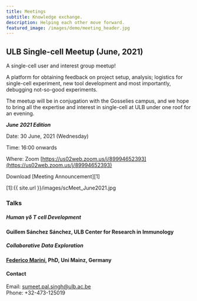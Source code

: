 ```yaml
---
title: Meetings
subtitle: Knowledge exchange.
description: Helping each other move forward.
featured_image: /images/demo/meeting_header.jpg
---
```


## ULB Single-cell Meetup (June, 2021)

A single-cell user and interest group meetup! 

A platform for obtaining feedback on project setup, analysis; logistics for single-cell experiment, new tool development and most importantly, debugging not-so-good experiments. 

The meetup will be in conjugation with the Gosselies campus, and we hope to bring all the expertise and interest in single-cell at ULB under one roof for an evening.

**_June 2021 Edition_**

Date: 30 June, 2021 (Wednesday)

Time: 16:00 onwards

Where: Zoom [https://us02web.zoom.us/j/89994652393](https://us02web.zoom.us/j/89994652393)
<!-- Room: C4 121 (Salle J.P. Gillet) -->

<!-- Address: 808 Route de Lennik, BE-1070 Anderlecht -->

Download [Meeting Announcement][1]

[1]:{{ site.url }}/images/scMeet_June2021.jpg

### Talks

##### Human γδ T cell Development
**Guillem Sánchez Sánchez, ULB Center for Research in Immunology**


##### Collaborative Data Exploration
**[Federico Marini](https://federicomarini.github.io/), PhD, Uni Mainz, Germany**

#### Contact

Email: sumeet.pal.singh@ulb.ac.be<br/>
Phone: +32-473-125019<br/>